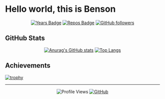 # Hello world, this is Benson


<div align="center">
  
[![Years Badge](https://badges.pufler.dev/years/BensonFanNccu)](https://badges.pufler.dev)
[![Repos Badge](https://badges.pufler.dev/repos/BensonFanNccu)](https://badges.pufler.dev)
[![GitHub followers](https://img.shields.io/github/followers/BensonFanNccu?style=social)](https://github.com/BensonFanNccu)

</div>


## GitHub Stats

<div align="center">
  
[![Anurag's GitHub stats](https://github-readme-stats.vercel.app/api?username=BensonFanNccu&show_icons=true&theme=radical)](https://github.com/anuraghazra/github-readme-stats)
[![Top Langs](https://github-readme-stats.vercel.app/api/top-langs/?username=BensonFanNccu&layout=compact&theme=radical)](https://github.com/anuraghazra/github-readme-stats)

</div>


## Achievements

[![trophy](https://github-profile-trophy.vercel.app/?username=BensonFanNccu&theme=radical&row=1)](https://github.com/ryo-ma/github-profile-trophy)

---

<div align="center">

![Profile Views](https://komarev.com/ghpvc/?username=BensonFanNccu&color=blueviolet)
[![GitHub](https://img.shields.io/github/followers/BensonFanNccu?label=follow&style=social)](https://github.com/RyuuMeow)

</div>
